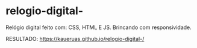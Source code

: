 # relogio-digital-
Relógio digital feito com: CSS, HTML E JS. Brincando com responsividade. 

RESULTADO: https://kaueruas.github.io/relogio-digital-/
